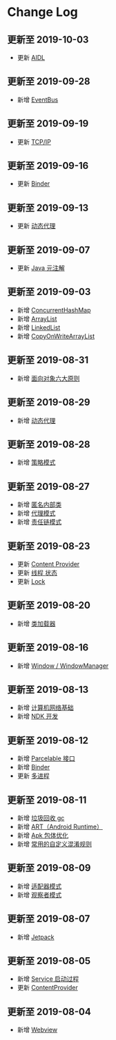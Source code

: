 # Change Log
## 更新至 2019-10-03
- 更新 [AIDL](https://github.com/JasonWu1111/Android-Review/blob/master/Docs/Android%E7%9F%A5%E8%AF%86%E7%82%B9%E6%B1%87%E6%80%BB.md#aidl-%E9%80%9A%E4%BF%A1)

## 更新至 2019-09-28
- 新增 [EventBus](https://github.com/JasonWu1111/Android-Review/blob/master/Docs/Android开源库源码分析.md#eventbus)

## 更新至 2019-09-19
- 更新 [TCP/IP](https://github.com/JasonWu1111/Android-Review/blob/master/Docs/Android扩展知识点.md#tcpip)

## 更新至 2019-09-16
- 更新 [Binder](https://github.com/JasonWu1111/Android-Review/blob/master/Docs/Android知识点汇总.md#binder)

## 更新至 2019-09-13
- 更新 [动态代理](https://github.com/JasonWu1111/Android-Review/blob/master/Docs/Java知识点汇总.md#动态代理)
  
## 更新至 2019-09-07
- 更新 [Java 元注解](https://github.com/JasonWu1111/Android-Review/blob/master/Docs/Java知识点汇总.md#元注解)
  
## 更新至 2019-09-03
- 新增 [ConcurrentHashMap](https://github.com/JasonWu1111/Android-Review/blob/master/Docs/Java知识点汇总.md#concurrenthashmap)
- 新增 [ArrayList](https://github.com/JasonWu1111/Android-Review/blob/master/Docs/Java知识点汇总.md#arraylist)
- 新增 [LinkedList](https://github.com/JasonWu1111/Android-Review/blob/master/Docs/Java知识点汇总.md#linkedlist)
- 新增 [CopyOnWriteArrayList](https://github.com/JasonWu1111/Android-Review/blob/master/Docs/Java知识点汇总.md#copyonwritearraylist)

## 更新至 2019-08-31
- 新增 [面向对象六大原则](https://github.com/JasonWu1111/Android-Review/blob/master/Docs/Android扩展知识点.md#面向对象六大原则)

## 更新至 2019-08-29
- 新增 [动态代理](https://github.com/JasonWu1111/Android-Review/blob/master/Docs/Java知识点汇总.md#动态代理)

## 更新至 2019-08-28
- 新增 [策略模式](https://github.com/JasonWu1111/Android-Review/blob/master/Docs/Android扩展知识点.md#策略模式)

## 更新至 2019-08-27
- 新增 [匿名内部类](https://github.com/JasonWu1111/Android-Review/blob/master/Java%E7%9F%A5%E8%AF%86%E7%82%B9%E6%B1%87%E6%80%BB.md#%E5%8C%BF%E5%90%8D%E5%86%85%E9%83%A8%E7%B1%BB)
- 新增 [代理模式](https://github.com/JasonWu1111/Android-Review/blob/master/Android%E6%89%A9%E5%B1%95%E7%9F%A5%E8%AF%86%E7%82%B9.md#%E4%BB%A3%E7%90%86%E6%A8%A1%E5%BC%8F)
- 新增 [责任链模式](https://github.com/JasonWu1111/Android-Review/blob/master/Android%E6%89%A9%E5%B1%95%E7%9F%A5%E8%AF%86%E7%82%B9.md#%E8%B4%A3%E4%BB%BB%E9%93%BE%E6%A8%A1%E5%BC%8F)

## 更新至 2019-08-23
- 更新 [Content Provider](https://github.com/JasonWu1111/Android-Review/blob/master/Android%E7%9F%A5%E8%AF%86%E7%82%B9%E6%B1%87%E6%80%BB.md#contentprovider)
- 更新 [线程 状态](https://github.com/JasonWu1111/Android-Review/blob/master/Java%E7%9F%A5%E8%AF%86%E7%82%B9%E6%B1%87%E6%80%BB.md#%E7%8A%B6%E6%80%81)
- 更新 [Lock](https://github.com/JasonWu1111/Android-Review/blob/master/Java%E7%9F%A5%E8%AF%86%E7%82%B9%E6%B1%87%E6%80%BB.md#lock)

## 更新至 2019-08-20
- 新增 [类加载器](https://github.com/JasonWu1111/Android-Review/blob/master/Android%E6%89%A9%E5%B1%95%E7%9F%A5%E8%AF%86%E7%82%B9.md#%E7%B1%BB%E5%8A%A0%E8%BD%BD%E5%99%A8)

## 更新至 2019-08-16
- 新增 [Window / WindowManager](https://github.com/JasonWu1111/Android-Review/blob/master/Android知识点汇总.md#window--windowmanager)

## 更新至 2019-08-13
- 新增 [计算机网络基础](https://github.com/JasonWu1111/Android-Review/blob/master/Android%E6%89%A9%E5%B1%95%E7%9F%A5%E8%AF%86%E7%82%B9.md#%E8%AE%A1%E7%AE%97%E6%9C%BA%E7%BD%91%E7%BB%9C%E5%9F%BA%E7%A1%80)
- 新增 [NDK 开发](https://github.com/JasonWu1111/Android-Review/blob/master/Android%E6%89%A9%E5%B1%95%E7%9F%A5%E8%AF%86%E7%82%B9.md#ndk-%E5%BC%80%E5%8F%91)

## 更新至 2019-08-12
- 新增 [Parcelable 接口](https://github.com/JasonWu1111/Android-Review/blob/master/Android%E7%9F%A5%E8%AF%86%E7%82%B9%E6%B1%87%E6%80%BB.md#parcelable-%E6%8E%A5%E5%8F%A3) 
- 新增 [Binder](https://github.com/JasonWu1111/Android-Review/blob/master/Android%E7%9F%A5%E8%AF%86%E7%82%B9%E6%B1%87%E6%80%BB.md#binder) 
- 更新 [多进程](https://github.com/JasonWu1111/Android-Review/blob/master/Android%E7%9F%A5%E8%AF%86%E7%82%B9%E6%B1%87%E6%80%BB.md#%E5%A4%9A%E8%BF%9B%E7%A8%8B) 

## 更新至 2019-08-11
- 新增 [垃圾回收 gc](https://github.com/JasonWu1111/Android-Review/blob/master/Java%E7%9F%A5%E8%AF%86%E7%82%B9%E6%B1%87%E6%80%BB.md#%E5%9E%83%E5%9C%BE%E5%9B%9E%E6%94%B6-gc) 
- 新增 [ART（Android Runtime）](https://github.com/JasonWu1111/Android-Review/blob/master/Android%E6%89%A9%E5%B1%95%E7%9F%A5%E8%AF%86%E7%82%B9.md#art) 
- 新增 [Apk 包体优化](https://github.com/JasonWu1111/Android-Review/blob/master/Android%E6%89%A9%E5%B1%95%E7%9F%A5%E8%AF%86%E7%82%B9.md#apk-%E5%8C%85%E4%BD%93%E4%BC%98%E5%8C%96) 
- 新增 [常用的自定义混淆规则](https://github.com/JasonWu1111/Android-Review/blob/master/Android%E6%89%A9%E5%B1%95%E7%9F%A5%E8%AF%86%E7%82%B9.md#%E5%B8%B8%E7%94%A8%E7%9A%84%E8%87%AA%E5%AE%9A%E4%B9%89%E6%B7%B7%E6%B7%86%E8%A7%84%E5%88%99) 

## 更新至 2019-08-09
- 新增 [适配器模式](https://github.com/JasonWu1111/Android-Review/blob/master/Android%E6%89%A9%E5%B1%95%E7%9F%A5%E8%AF%86%E7%82%B9.md#%E9%80%82%E9%85%8D%E5%99%A8%E6%A8%A1%E5%BC%8F)
- 新增 [观察者模式](https://github.com/JasonWu1111/Android-Review/blob/master/Android%E6%89%A9%E5%B1%95%E7%9F%A5%E8%AF%86%E7%82%B9.md#%E8%A7%82%E5%AF%9F%E8%80%85%E6%A8%A1%E5%BC%8F)

## 更新至 2019-08-07
- 新增 [Jetpack](https://github.com/JasonWu1111/Android-Review/blob/master/Android%E6%89%A9%E5%B1%95%E7%9F%A5%E8%AF%86%E7%82%B9.md#jetpack)

## 更新至 2019-08-05
- 新增 [Service 启动过程](https://github.com/JasonWu1111/Android-Review/blob/master/Android%E7%9F%A5%E8%AF%86%E7%82%B9%E6%B1%87%E6%80%BB.md#%E5%90%AF%E5%8A%A8%E8%BF%87%E7%A8%8B-1)
- 更新 [ContentProvider](https://github.com/JasonWu1111/Android-Review/blob/master/Android%E7%9F%A5%E8%AF%86%E7%82%B9%E6%B1%87%E6%80%BB.md#contentprovider)

## 更新至 2019-08-04
- 新增 [Webview](https://github.com/JasonWu1111/Android-Review/blob/master/Android%E7%9F%A5%E8%AF%86%E7%82%B9%E6%B1%87%E6%80%BB.md#webview)
